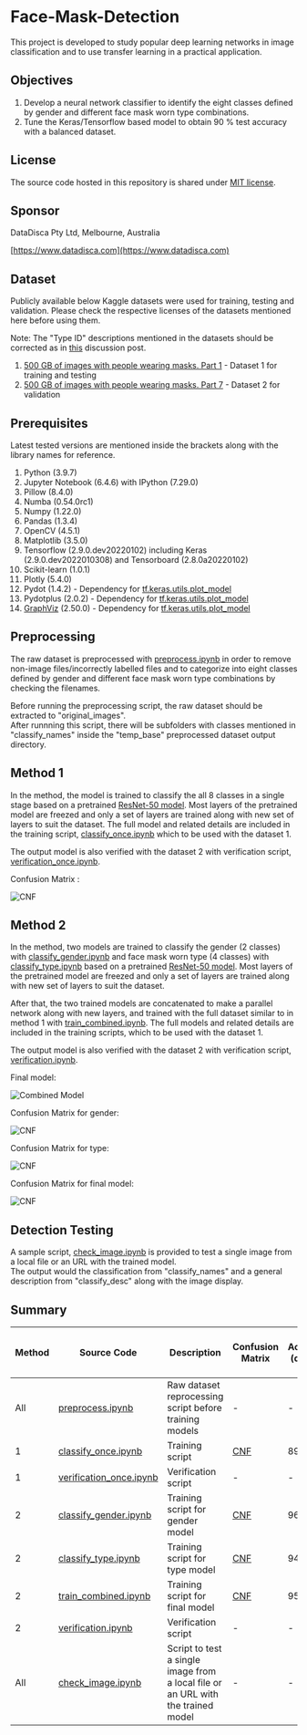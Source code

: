 # Face-Mask-Detection

This project is developed to study popular deep learning networks in image classification and to use transfer learning in a practical application.  

## Objectives

1. Develop a neural network classifier to identify the eight classes defined by gender and different face mask worn type combinations.  
2. Tune the Keras/Tensorflow based model to obtain 90 % test accuracy with a balanced dataset.

## License

The source code hosted in this repository is shared under [MIT license](LICENSE).

## Sponsor

DataDisca Pty Ltd, Melbourne, Australia

[https://www.datadisca.com](https://www.datadisca.com)

## Dataset

Publicly available below Kaggle datasets were used for training, testing and validation. Please check the respective licenses of the datasets mentioned here before using them.

Note: The "Type ID" descriptions mentioned in the datasets should be corrected as in [this](https://www.kaggle.com/tapakah68/medical-masks-part1/discussion/254996) discussion post.

1. [500 GB of images with people wearing masks. Part 1](https://www.kaggle.com/tapakah68/medical-masks-part1/) - Dataset 1 for training and testing
2. [500 GB of images with people wearing masks. Part 7](https://www.kaggle.com/tapakah68/medical-masks-part7) - Dataset 2 for validation

## Prerequisites

Latest tested versions are mentioned inside the brackets along with the library names for reference.

1. Python (3.9.7)
2. Jupyter Notebook (6.4.6) with IPython (7.29.0)
3. Pillow (8.4.0)
4. Numba (0.54.0rc1)
5. Numpy (1.22.0)
6. Pandas (1.3.4)
7. OpenCV (4.5.1)
8. Matplotlib  (3.5.0)
9. Tensorflow (2.9.0.dev20220102) including Keras (2.9.0.dev2022010308) and Tensorboard (2.8.0a20220102)
10. Scikit-learn (1.0.1)
11. Plotly (5.4.0)
12. Pydot (1.4.2) - Dependency for [tf.keras.utils.plot_model](https://www.tensorflow.org/api_docs/python/tf/keras/utils/plot_model)
13. Pydotplus (2.0.2) - Dependency for [tf.keras.utils.plot_model](https://www.tensorflow.org/api_docs/python/tf/keras/utils/plot_model) 
14. [GraphViz](https://graphviz.org/download/) (2.50.0) - Dependency for [tf.keras.utils.plot_model](https://www.tensorflow.org/api_docs/python/tf/keras/utils/plot_model)

## Preprocessing

The raw dataset is preprocessed with [preprocess.ipynb](Preprocess/preprocess.ipynb) in order to remove non-image files/incorrectly labelled files and to categorize into eight classes defined by gender and different face mask worn type combinations by checking the filenames.     

Before running the preprocessing script, the raw dataset should be extracted to "original_images".    
After runnning this script, there will be subfolders with classes mentioned in "classify_names" inside the "temp_base" preprocessed dataset output directory.

## Method 1

In the method, the model is trained to classify the all 8 classes in a single stage based on a pretrained [ResNet-50 model](https://www.tensorflow.org/api_docs/python/tf/keras/applications/resnet50/ResNet50). Most layers of the pretrained model are freezed and only a set of layers are trained along with new set of layers to suit the dataset. The full model and related details are included in the training script, [classify_once.ipynb](Method_1/classify_once.ipynb) which to be used with the dataset 1.

The output model is also verified  with the dataset 2 with verification script, [verification_once.ipynb](Method_1/verification_once.ipynb).

Confusion Matrix :

![CNF](Method_1/method1_cnf.png)

## Method 2

In the method, two models are trained to classify the gender (2 classes) with [classify_gender.ipynb](Method_2/classify_gender.ipynb) and face mask worn type (4 classes) with [classify_type.ipynb](Method_2/classify_type.ipynb) based on a pretrained [ResNet-50 model](https://www.tensorflow.org/api_docs/python/tf/keras/applications/resnet50/ResNet50). Most layers of the pretrained model are freezed and only a set of layers are trained along with new set of layers to suit the dataset. 

After that, the two trained models are concatenated to make a parallel network along with new layers, and trained with the full dataset similar to in method 1 with [train_combined.ipynb](Method_2/train_combined.ipynb).
The full models and related details are included in the training scripts, which to be used with the dataset 1.

The output model is also verified with the dataset 2 with verification script, [verification.ipynb](Method_2/verification.ipynb).

Final model:

![Combined Model](Method_2/combined.png)

Confusion Matrix for gender:

![CNF](Method_2/cnf_gender.png)

Confusion Matrix for type:

![CNF](Method_2/cnf_type.png)

Confusion Matrix for final model:

![CNF](Method_2/cnf_combined.png)


## Detection Testing

A sample script, [check_image.ipynb](Test/check_image.ipynb) is provided to test a single image from a local file or an URL with the trained model.  
The output would the classification from "classify_names" and a general description from "classify_desc" along with the image display.

## Summary

| Method              | Source Code         | Description | Confusion Matrix |  Test Accuracy (dataset 1) | Verification Accuracy (dataset 2) |
|-------------------------|-----------------|-------------------|-------------------|-------------------|-------------------|
| All | [preprocess.ipynb](Preprocess/preprocess.ipynb)  |Raw dataset reprocessing script before training models  | -   | -   | -   |
| 1  | [classify_once.ipynb](Method_1/classify_once.ipynb) |  Training script  | [CNF](Method_1/method1_cnf.png)   | 89.73 %   | -   |
| 1  | [verification_once.ipynb](Method_1/verification_once.ipynb) |  Verification script | -   | -  | 78.21 %  |
| 2  | [classify_gender.ipynb](Method_2/classify_gender.ipynb) |  Training script for gender model | [CNF](Method_2/cnf_gender.png)   | 96.22 %   | -   |
| 2  | [classify_type.ipynb](Method_2/classify_type.ipynb) |  Training script for type model | [CNF](Method_2/cnf_type.png)  | 94.60 %   | -   |
| 2  | [train_combined.ipynb](Method_2/train_combined.ipynb) |  Training script for final model | [CNF](Method_2/cnf_combined.png)   | 95.13 %   | -   |
| 2  | [verification.ipynb](Method_2/verification.ipynb) |  Verification script | -   | -  | 79.44 %  |
| All  | [check_image.ipynb](Test/check_image.ipynb) |  Script to test a single image from a local file or an URL with the trained model  | -   | -   | -   |




